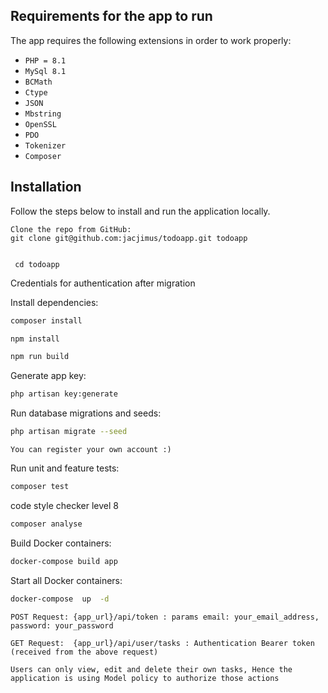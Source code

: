 
## Requirements for the app to run

The app requires the following extensions in order to work properly:

- `PHP = 8.1`
- `MySql 8.1`
- `BCMath`
- `Ctype`
- `JSON`
- `Mbstring`
- `OpenSSL`
- `PDO`
- `Tokenizer`
- `Composer`


## Installation

Follow the steps below to install and run the application locally.

```
Clone the repo from GitHub: 
git clone git@github.com:jacjimus/todoapp.git todoapp
 
```

```
 cd todoapp
```
Credentials for authentication after migration

Install dependencies:

```bash
composer install
```
```bash
npm install
```

```bash
npm run build
```

Generate app key:

```bash
php artisan key:generate
```

Run database migrations and seeds:

```bash
php artisan migrate --seed
```


```
You can register your own account :)
```


Run unit and feature tests:

```bash
composer test
```

code style checker level 8

```bash
composer analyse
```
Build  Docker containers:

```bash
docker-compose build app
```

Start all  Docker containers:

```bash
docker-compose  up  -d
```

``` API endpoint - Get user token
POST Request: {app_url}/api/token : params email: your_email_address, password: your_password
```

``` API endpoint - Get user tasks
GET Request:  {app_url}/api/user/tasks : Authentication Bearer token (received from the above request)
```


``` Assumptions made
Users can only view, edit and delete their own tasks, Hence the application is using Model policy to authorize those actions
```
